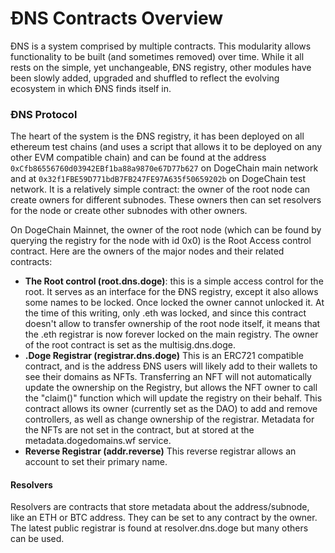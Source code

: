 # ĐNS Contracts Overview

ĐNS is a system comprised by multiple contracts. This modularity allows functionality to be built (and sometimes removed) over time. While it all rests on the simple, yet unchangeable, ĐNS registry, other modules have been slowly added, upgraded and shuffled to reflect the evolving ecosystem in which ĐNS finds itself in.

### ĐNS Protocol

The heart of the system is the ĐNS registry, it has been deployed on all ethereum test chains (and uses a script that allows it to be deployed on any other EVM compatible chain) and can be found at the address `0xCfb86556760d03942EBf1ba88a9870e67D77b627` on DogeChain main network and at `0x32f1FBE59D771bdB7FB247FE97A635f50659202b` on DogeChain test network. It is a relatively simple contract: the owner of the root node can create owners for different subnodes. These owners then can set resolvers for the node or create other subnodes with other owners.

On DogeChain Mainnet, the owner of the root node (which can be found by querying the registry for the node with id 0x0) is the Root Access control contract. Here are the owners of the major nodes and their related contracts:

* **The Root control (root.dns.doge)**: this is a simple access control for the root. It serves as an interface for the ĐNS registry, except it also allows some names to be locked. Once locked the owner cannot unlocked it. At the time of this writing, only .eth was locked, and since this contract doesn't allow to transfer ownership of the root node itself, it means that the .eth registrar is now forever locked on the main registry. The owner of the root contract is set as the multisig.dns.doge.
* **.Doge Registrar (registrar.dns.doge)** This is an ERC721 compatible contract, and is the address ĐNS users will likely add to their wallets to see their domains as NFTs. Transferring an NFT will not automatically update the ownership on the Registry, but allows the NFT owner to call the "claim()" function which will update the registry on their behalf. This contract allows its owner (currently set as the DAO) to add and remove controllers, as well as change ownership of the registrar. Metadata for the NFTs are not set in the contract, but at stored at the metadata.dogedomains.wf service.
* **Reverse Registrar (addr.reverse)** This reverse registrar allows an account to set their primary name.

#### Resolvers

Resolvers are contracts that store metadata about the address/subnode, like an ETH or BTC address. They can be set to any contract by the owner. The latest public registrar is found at resolver.dns.doge but many others can be used.

